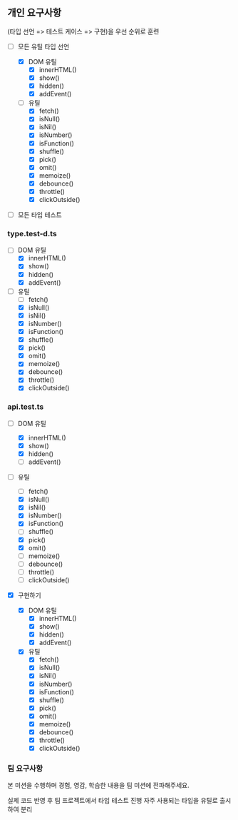 ## 개인 요구사항

(타입 선언 => 테스트 케이스 => 구현)을 우선 순위로 훈련

- [ ] 모든 유틸 타입 선언

  - [x] DOM 유틸
    - [x] innerHTML()
    - [x] show()
    - [x] hidden()
    - [x] addEvent()
  - [ ] 유틸
    - [x] fetch()
    - [x] isNull()
    - [x] isNil()
    - [x] isNumber()
    - [x] isFunction()
    - [x] shuffle()
    - [x] pick()
    - [x] omit()
    - [x] memoize()
    - [x] debounce()
    - [x] throttle()
    - [x] clickOutside()

- [ ] 모든 타입 테스트

### type.test-d.ts

- [ ] DOM 유틸
  - [x] innerHTML()
  - [x] show()
  - [x] hidden()
  - [x] addEvent()
- [ ] 유틸
  - [ ] fetch()
  - [x] isNull()
  - [x] isNil()
  - [x] isNumber()
  - [x] isFunction()
  - [x] shuffle()
  - [x] pick()
  - [x] omit()
  - [x] memoize()
  - [x] debounce()
  - [x] throttle()
  - [x] clickOutside()

### api.test.ts

- [ ] DOM 유틸
  - [x] innerHTML()
  - [x] show()
  - [x] hidden()
  - [ ] addEvent()
- [ ] 유틸

  - [ ] fetch()
  - [x] isNull()
  - [x] isNil()
  - [x] isNumber()
  - [x] isFunction()
  - [ ] shuffle()
  - [x] pick()
  - [x] omit()
  - [ ] memoize()
  - [ ] debounce()
  - [ ] throttle()
  - [ ] clickOutside()

- [x] 구현하기
  - [x] DOM 유틸
    - [x] innerHTML()
    - [x] show()
    - [x] hidden()
    - [x] addEvent()
  - [x] 유틸
    - [x] fetch()
    - [x] isNull()
    - [x] isNil()
    - [x] isNumber()
    - [x] isFunction()
    - [x] shuffle()
    - [x] pick()
    - [x] omit()
    - [x] memoize()
    - [x] debounce()
    - [x] throttle()
    - [x] clickOutside()

### 팀 요구사항

본 미션을 수행하며 경험, 영감, 학습한 내용을 팀 미션에 전파해주세요.

실제 코드 반영 후 팀 프로젝트에서 타입 테스트 진행
자주 사용되는 타입을 유틸로 출시하여 분리
